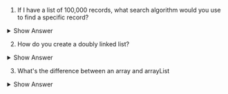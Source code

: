 1. If I have a list of 100,000 records, what search algorithm would you use to find a specific record?

<details> <summary>Show Answer</summary>
 
<blockquote>
  
</blockquote>

</details>

2. How do you create a doubly linked list?

<details> <summary>Show Answer</summary>
 
<blockquote>
  
</blockquote>

</details>

3. What's the difference between an array and arrayList

<details> <summary>Show Answer</summary>
 
<blockquote>
  
</blockquote>

</details>

